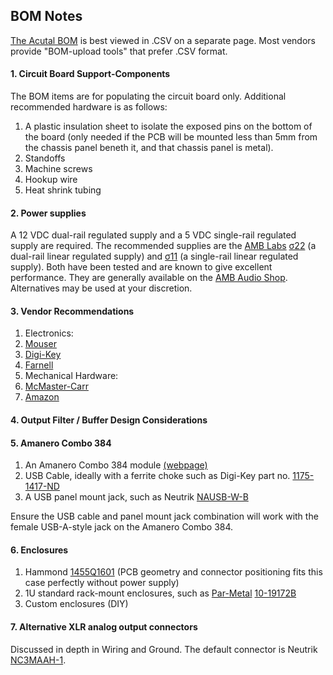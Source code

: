 ## BOM Notes

[The Acutal BOM](https://github.com/mgosselin/mStereo2/blob/master/projects/bom/mStereo2.csv) is best viewed in .CSV on a separate page.  Most vendors provide "BOM-upload tools" that prefer .CSV format.

#### 1. Circuit Board Support-Components
The BOM items are for populating the circuit board only.  Additional recommended hardware is as follows:
  
  1. A plastic insulation sheet to isolate the exposed pins on the bottom of the board (only needed if the PCB will be mounted less than 5mm from the chassis panel beneth it, and that chassis panel is metal).
  2. Standoffs
  3. Machine screws
  4. Hookup wire
  5. Heat shrink tubing

#### 2. Power supplies
A 12 VDC dual-rail regulated supply and a 5 VDC single-rail regulated supply are required.  The recommended supplies are the [AMB Labs](http://www.amb.org/audio/) [σ22](http://www.amb.org/audio/sigma22/) (a dual-rail linear regulated supply) and [σ11](http://www.amb.org/audio/sigma11/) (a single-rail linear regulated supply).  Both have been tested and are known to give excellent performance.  They are generally available on the [AMB Audio Shop](http://www.amb.org/shop/).  Alternatives may be used at your discretion.

#### 3. Vendor Recommendations
1. Electronics:
  1. [Mouser](http://www.mouser.com/)
  2. [Digi-Key](http://www.digikey.com/)
  3. [Farnell](http://farnell.com/)
2. Mechanical Hardware:
  1. [McMaster-Carr](http://www.mcmaster.com/)
  2. [Amazon](http://www.amazon.com/)

#### 4. Output Filter / Buffer Design Considerations

#### 5. Amanero Combo 384
 1. An Amanero Combo 384 module [(webpage)](http://www.amanero.com/)
 2. USB Cable, ideally with a ferrite choke such as Digi-Key part no. [1175-1417-ND](http://www.digikey.com/product-detail/en/102-1030-BL-F0100/1175-1417-ND/3782940)
 3. A USB panel mount jack, such as Neutrik [NAUSB-W-B](http://www.neutrik.com/en/multimedia/usb/nausb-w-b)

Ensure the USB cable and panel mount jack combination will work with the female USB-A-style jack on the Amanero Combo 384.

#### 6. Enclosures
  1. Hammond [1455Q1601](http://www.hammondmfg.com/pdf/1455Q1601.pdf) (PCB geometry and connector positioning fits this case perfectly without power supply)
  2. 1U standard rack-mount enclosures, such as [Par-Metal](http://www.par-metal.com/) [10-19172B](http://www.par-metal.com/product-rmc-10series.php)
  3. Custom enclosures (DIY)

#### 7. Alternative XLR analog output connectors
Discussed in depth in Wiring and Ground.  The default connector is Neutrik [NC3MAAH-1](http://www.neutrik.com/en/xlr/aa-series/nc3maah-1).  
